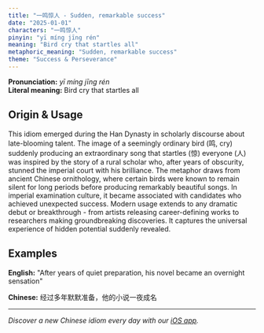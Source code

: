 ```yaml
---
title: "一鸣惊人 - Sudden, remarkable success"
date: "2025-01-01"
characters: "一鸣惊人"
pinyin: "yī míng jīng rén"
meaning: "Bird cry that startles all"
metaphoric_meaning: "Sudden, remarkable success"
theme: "Success & Perseverance"
---
```


**Pronunciation:** *yī míng jīng rén*  
**Literal meaning:** Bird cry that startles all

## Origin & Usage

This idiom emerged during the Han Dynasty in scholarly discourse about late-blooming talent. The image of a seemingly ordinary bird (鸣, cry) suddenly producing an extraordinary song that startles (惊) everyone (人) was inspired by the story of a rural scholar who, after years of obscurity, stunned the imperial court with his brilliance. The metaphor draws from ancient Chinese ornithology, where certain birds were known to remain silent for long periods before producing remarkably beautiful songs. In imperial examination culture, it became associated with candidates who achieved unexpected success. Modern usage extends to any dramatic debut or breakthrough - from artists releasing career-defining works to researchers making groundbreaking discoveries. It captures the universal experience of hidden potential suddenly revealed.

## Examples

**English:** "After years of quiet preparation, his novel became an overnight sensation"

**Chinese:** 经过多年默默准备，他的小说一夜成名

---

*Discover a new Chinese idiom every day with our [iOS app](https://apps.apple.com/us/app/daily-chinese-idioms/id6670238264).*
